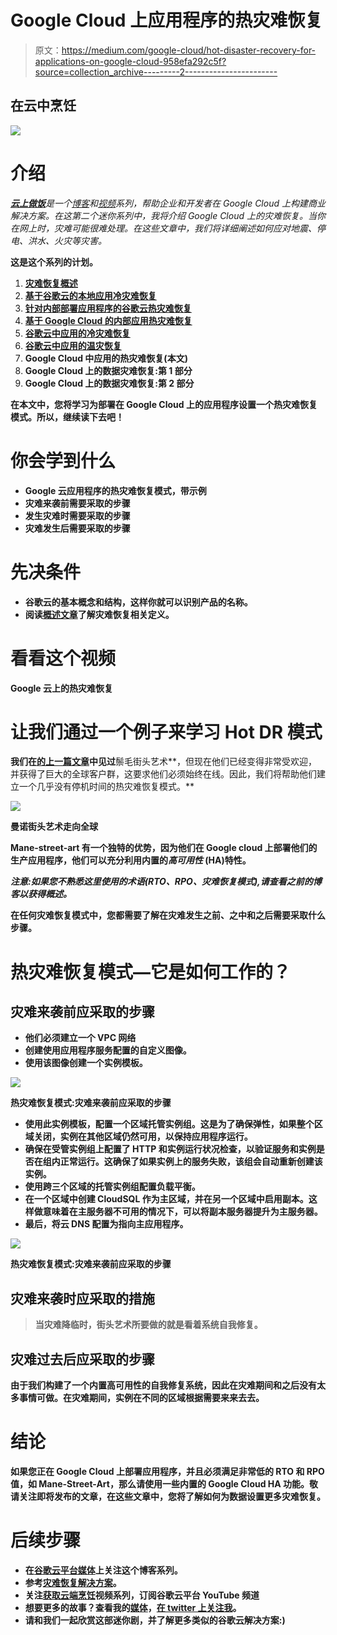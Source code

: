 # Google Cloud 上应用程序的热灾难恢复

> 原文：<https://medium.com/google-cloud/hot-disaster-recovery-for-applications-on-google-cloud-958efa292c5f?source=collection_archive---------2----------------------->

## 在云中烹饪

![](img/e71c320d9e819915d2cb7d747336f104.png)

# 介绍

*[***云上做饭***](/@pvergadia/get-cooking-in-cloud-an-introduction-5b3b90de534e)*是一个[博客](/@pvergadia/get-cooking-in-cloud-an-introduction-5b3b90de534e)和[视频](https://www.youtube.com/playlist?list=PLIivdWyY5sqIOyeovvRapCjXCZykZMLAe)系列，帮助企业和开发者在 Google Cloud 上构建商业解决方案。在这第二个迷你系列中，我将介绍 Google Cloud 上的灾难恢复。当你在网上时，灾难可能很难处理。在这些文章中，我们将详细阐述如何应对地震、停电、洪水、火灾等灾害。**

**这是这个系列的计划。**

1.  **[灾难恢复概述](/google-cloud/hosting-web-applications-on-google-cloud-an-overview-87d0962931a3)**
2.  **[基于谷歌云的本地应用冷灾难恢复](/@pvergadia/cold-disaster-recovery-on-google-cloud-for-applications-running-on-premises-114b31933d02)**
3.  **[针对内部部署应用程序的谷歌云热灾难恢复](/google-cloud/warm-disaster-recovery-on-google-cloud-for-applications-running-on-premises-7428b0f7db72)**
4.  **[基于 Google Cloud 的内部应用热灾难恢复](/google-cloud/hot-disaster-recovery-on-google-cloud-for-applications-running-on-premises-da7048d1a57b)**
5.  **[谷歌云中应用的冷灾难恢复](/google-cloud/cold-disaster-recovery-for-applications-in-google-cloud-5edeb32f2fc6)**
6.  **[谷歌云中应用的温灾恢复](/google-cloud/warm-disaster-recovery-for-applications-in-google-cloud-9165b4ea8e2f)**
7.  **Google Cloud 中应用的热灾难恢复(**本文**)**
8.  **Google Cloud 上的数据灾难恢复:第 1 部分**
9.  **Google Cloud 上的数据灾难恢复:第 2 部分**

**在本文中，您将学习为部署在 Google Cloud 上的应用程序设置一个热灾难恢复模式。所以，继续读下去吧！**

# **你会学到什么**

*   **Google 云应用程序的热灾难恢复模式，带示例**
*   **灾难来袭前需要采取的步骤**
*   **发生灾难时需要采取的步骤**
*   **灾难发生后需要采取的步骤**

# **先决条件**

*   **谷歌云的基本概念和结构，这样你就可以识别产品的名称。**
*   **阅读[概述文章](/google-cloud/hosting-web-applications-on-google-cloud-an-overview-87d0962931a3)了解灾难恢复相关定义。**

# **看看这个视频**

**Google 云上的热灾难恢复**

# **让我们通过一个例子来学习 Hot DR 模式**

**我们在[的上一篇文章](/google-cloud/warm-disaster-recovery-for-applications-in-google-cloud-9165b4ea8e2f)中见过**鬃毛街头艺术**，但现在他们已经变得非常受欢迎，并获得了巨大的全球客户群，这要求他们必须始终在线。因此，我们将帮助他们建立一个几乎没有停机时间的热灾难恢复模式。**

**![](img/e7a9618013f18234f29123886fb06dc7.png)**

**曼诺街头艺术走向全球**

**Mane-street-art 有一个独特的优势，因为他们在 Google cloud 上部署他们的生产应用程序，他们可以充分利用内置的*高可用性* (HA)特性。**

***注意:如果您不熟悉这里使用的术语(RTO、RPO、灾难恢复模式),请查看之前的博客以获得概述。***

**在任何灾难恢复模式中，您都需要了解在灾难发生之前、之中和之后需要采取什么步骤。**

# **热灾难恢复模式—它是如何工作的？**

## **灾难来袭前应采取的步骤**

*   **他们必须建立一个 VPC 网络**
*   **创建使用应用程序服务配置的自定义图像。**
*   **使用该图像创建一个实例模板。**

**![](img/dfc3080bfeb659e515b8c01dd977daaa.png)**

**热灾难恢复模式:灾难来袭前应采取的步骤**

*   **使用此实例模板，配置一个区域托管实例组。这是为了确保弹性，如果整个区域关闭，实例在其他区域仍然可用，以保持应用程序运行。**
*   **确保在受管实例组上配置了 HTTP 和实例运行状况检查，以验证服务和实例是否在组内正常运行。这确保了如果实例上的服务失败，该组会自动重新创建该实例。**
*   **使用跨三个区域的托管实例组配置负载平衡。**
*   **在一个区域中创建 CloudSQL 作为主区域，并在另一个区域中启用副本。这样做意味着在主服务器不可用的情况下，可以将副本服务器提升为主服务器。**
*   **最后，将云 DNS 配置为指向主应用程序。**

**![](img/5f63241ea456c26f07c6ce251169a3d9.png)**

**热灾难恢复模式:灾难来袭前应采取的步骤**

## **灾难来袭时应采取的措施**

> **当灾难降临时，街头艺术所要做的就是看着系统自我修复。**

## **灾难过去后应采取的步骤**

**由于我们构建了一个内置高可用性的自我修复系统，因此在灾难期间和之后没有太多事情可做。在灾难期间，实例在不同的区域根据需要来来去去。**

# **结论**

**如果您正在 Google Cloud 上部署应用程序，并且必须满足非常低的 RTO 和 RPO 值，如 Mane-Street-Art，那么请使用一些内置的 Google Cloud HA 功能。敬请关注即将发布的文章，在这些文章中，您将了解如何为数据设置更多灾难恢复。**

# **后续步骤**

*   **在[谷歌云平台媒体](https://medium.com/google-cloud)上关注这个博客系列。**
*   **参考[灾难恢复解决方案](https://cloud.google.com/solutions/dr-scenarios-planning-guide)。**
*   **关注[获取云端烹饪](https://www.youtube.com/watch?v=pxp7uYUjH_M)视频系列，订阅谷歌云平台 YouTube 频道**
*   **想要更多的故事？查看我的[媒体](/@pvergadia/)，[在 twitter 上关注我](https://twitter.com/pvergadia)。**
*   **请和我们一起欣赏这部迷你剧，并了解更多类似的谷歌云解决方案:)**